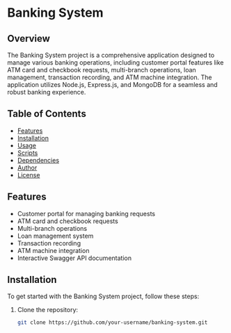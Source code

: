 # Banking System

## Overview

The Banking System project is a comprehensive application designed to manage various banking operations, including customer portal features like ATM card and checkbook requests, multi-branch operations, loan management, transaction recording, and ATM machine integration. The application utilizes Node.js, Express.js, and MongoDB for a seamless and robust banking experience.

## Table of Contents

- [Features](#features)
- [Installation](#installation)
- [Usage](#usage)
- [Scripts](#scripts)
- [Dependencies](#dependencies)
- [Author](#author)
- [License](#license)

## Features

- Customer portal for managing banking requests
- ATM card and checkbook requests
- Multi-branch operations
- Loan management system
- Transaction recording
- ATM machine integration
- Interactive Swagger API documentation

## Installation

To get started with the Banking System project, follow these steps:

1. Clone the repository:
   ```bash
   git clone https://github.com/your-username/banking-system.git
